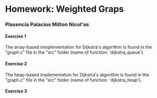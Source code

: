 # Homework: Weighted Graps
### Plasencia Palacios Milton Nicol\'as

#### Exercise 1
The array-based inmplementation for Dijkstra's algorithm is found in the "graph.c" file in the "src" folder (name of function: 'dijkstra_queue').

#### Exercise 2
The heap-based implementation for Dijkstra's algorithm is found in the "graph.c" file in the "src" folder (name of function: 'dijkstra_heap').

#### Exercise 3
